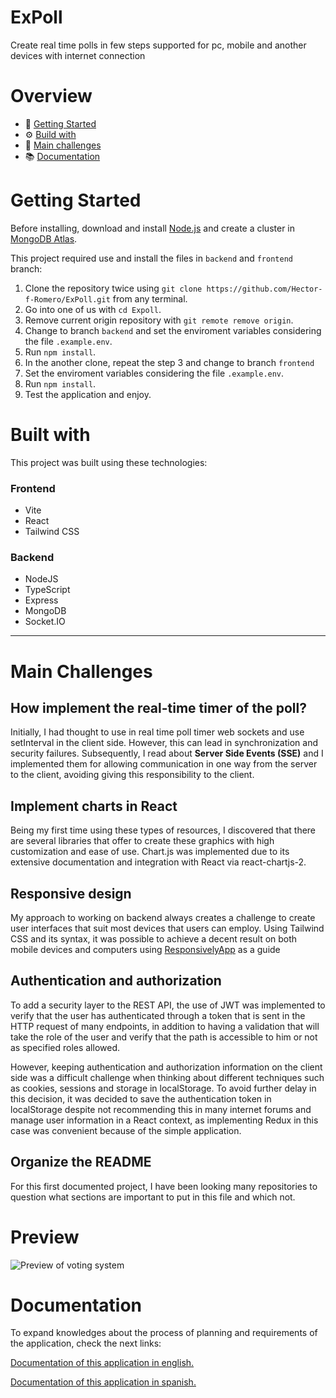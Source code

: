 # ExPoll

Create real time polls in few steps supported for pc, mobile and another devices with internet connection

# Overview

-   🧠 [Getting Started](#getting-started)
-   ⚙ [Build with](#built-with)
-   🎯 [Main challenges](#main-challenges)
-   📚 [Documentation](#documentation)

# Getting Started

Before installing, download and install [Node.js](https://nodejs.org/en) and create a cluster in [MongoDB Atlas](https://www.mongodb.com/cloud/atlas/lp/try4?utm_source=google&utm_campaign=search_gs_pl_evergreen_atlas_core-high-int_prosp-brand_gic-null_amers-co_ps-all_desktop_eng_lead&utm_term=mongodb%20atlas&utm_medium=cpc_paid_search&utm_ad=e&utm_ad_campaign_id=19628288151&adgroup=146573411678&cq_cmp=19628288151&gad=1&gclid=Cj0KCQjwqs6lBhCxARIsAG8YcDiZE8HP8YLgV32NNmGH5ifoqTi3VrtGoGRE4bP7LqSA1khbLyZH5zcaAho5EALw_wcB).

This project required use and install the files in `backend` and `frontend` branch:

1. Clone the repository twice using `git clone https://github.com/Hector-f-Romero/ExPoll.git` from any terminal.
2. Go into one of us with `cd Expoll`.
3. Remove current origin repository with `git remote remove origin`.
4. Change to branch `backend` and set the enviroment variables considering the file `.example.env`.
5. Run `npm install`.
6. In the another clone, repeat the step 3 and change to branch `frontend`
7. Set the enviroment variables considering the file `.example.env`.
8. Run `npm install`.
9. Test the application and enjoy.

# Built with

This project was built using these technologies:

### Frontend

-   Vite
-   React
-   Tailwind CSS

### Backend

-   NodeJS
-   TypeScript
-   Express
-   MongoDB
-   Socket.IO

---

# Main Challenges

## How implement the real-time timer of the poll?

Initially, I had thought to use in real time poll timer web sockets and use setInterval in the client side. However, this can lead in synchronization and security failures. Subsequently, I read about **Server Side Events (SSE)** and I implemented them for allowing communication in one way from the server to the client, avoiding giving this responsibility to the client.

## Implement charts in React

Being my first time using these types of resources, I discovered that there are several libraries that offer to create these graphics with high customization and ease of use. Chart.js was implemented due to its extensive documentation and integration with React via react-chartjs-2.

## Responsive design

My approach to working on backend always creates a challenge to create user interfaces that suit most devices that users can employ. Using Tailwind CSS and its syntax, it was possible to achieve a decent result on both mobile devices and computers using [ResponsivelyApp](https://responsively.app) as a guide

## Authentication and authorization

To add a security layer to the REST API, the use of JWT was implemented to verify that the user has authenticated through a token that is sent in the HTTP request of many endpoints, in addition to having a validation that will take the role of the user and verify that the path is accessible to him or not as specified roles allowed.

However, keeping authentication and authorization information on the client side was a difficult challenge when thinking about different techniques such as cookies, sessions and storage in localStorage. To avoid further delay in this decision, it was decided to save the authentication token in localStorage despite not recommending this in many internet forums and manage user information in a React context, as implementing Redux in this case was convenient because of the simple application.

## Organize the README

For this first documented project, I have been looking many repositories to question what sections are important to put in this file and which not.

# Preview

![Preview of voting system](https://drive.google.com/file/d/1VmKuEyACnMjtAGPlLzMZNPLQuI2WuJb0/view?usp=sharing)

# Documentation

To expand knowledges about the process of planning and requirements of the application, check the next links:

[Documentation of this application in english.](https://drive.google.com/file/d/1DV1b_pHXcVVisL9MozRuppsDdLn-7IvU/view?usp=sharing)

[Documentation of this application in spanish.](https://drive.google.com/file/d/1_jtwkCKUuMxlhAb6IfJ1Qzp9u6fpD7pf/view?usp=sharing)
